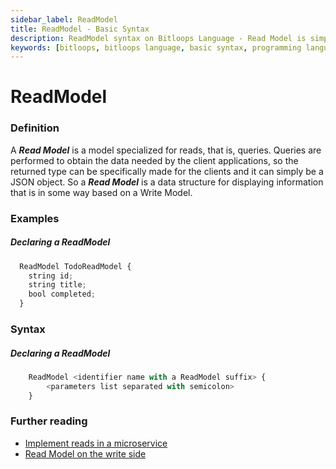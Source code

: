 ```yaml
---
sidebar_label: ReadModel
title: ReadModel - Basic Syntax 
description: ReadModel syntax on Bitloops Language - Read Model is simply a model that is built specifically for queries and reading the data. This improves performance and reduces communication costs.  
keywords: [bitloops, bitloops language, basic syntax, programming language, variables, types, objects, data types, classes, interfaces, modules, functions, loops, services]
---
```


# ReadModel

### Definition

A **_Read Model_** is a model specialized for reads, that is, queries. Queries are performed to obtain the data needed by the client applications, so the returned type can be specifically made for the clients and it can simply be a JSON object. So a **_Read Model_** is a data structure for displaying information that is in some way based on a Write Model.

### Examples

##### Declaring a ReadModel

```typescript
  ReadModel TodoReadModel {
    string id;
    string title;
    bool completed;
  }
```

### Syntax

##### Declaring a ReadModel

```typescript
    ReadModel <identifier name with a ReadModel suffix> {
        <parameters list separated with semicolon>
    }
```

### Further reading

- [Implement reads in a microservice](https://learn.microsoft.com/en-us/dotnet/architecture/microservices/microservice-ddd-cqrs-patterns/cqrs-microservice-reads)
- [Read Model on the write side](https://dev.to/alexlawrence/read-model-on-the-write-side-107d)
